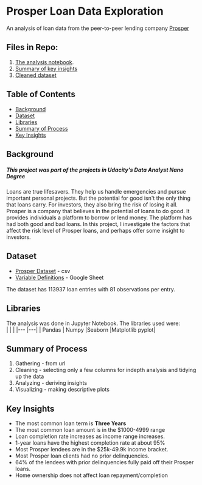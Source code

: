 # Prosper Loan Data Exploration

An analysis of loan data from the peer-to-peer lending company [Prosper](https://www.prosper.com)

## Files in Repo:

1. [The analysis notebook](prosper-data-analysis.ipynb).
2. [Summary of key insights](prosper-data-analysis-presentation.ipynb)
3. [Cleaned dataset](prosper_clean.csv)

## Table of Contents
- [Background](#background)
- [Dataset](#dataset)
- [Libraries](#libraries)
- [Summary of Process](#summary-of-process)
- [Key Insights](#key-insights)

## Background
##### This project was part of the projects in Udacity's Data Analyst Nano Degree

Loans are true lifesavers. They help us handle emergencies and pursue important personal projects. But the potential for good isn't the only thing that loans carry. For investors, they also bring the risk of losing it all. Prosper is a company that believes in the potential of loans to do good. It provides individuals a platform to borrow or lend money. The platform has had both good and bad loans. In this project, I investigate the factors that affect the risk level of Prosper loans, and perhaps offer some insight to investors.

## Dataset
+ [Prosper Dataset](https://s3.amazonaws.com/udacity-hosted-downloads/ud651/prosperLoanData.csv) - csv
+ [Variable Definitions](https://docs.google.com/spreadsheets/d/1gDyi_L4UvIrLTEC6Wri5nbaMmkGmLQBk-Yx3z0XDEtI/edit) - Google Sheet 

The dataset has 113937 loan entries with 81 observations per entry.

## Libraries
The analysis was done in Jupyter Notebook. The libraries used were:  
| | |
|--- |---|
| Pandas | Numpy 
|Seaborn |Matplotlib pyplot|

## Summary of Process
1. Gathering - from url
2. Cleaning - selecting only a few columns for indepth analysis and tidying up the data
3. Analyzing - deriving insights
4. Visualizing - making descriptive plots

## Key Insights
+ The most common loan term  is **Three Years**
+ The most common loan amount is in the \$1000-4999 range
+ Loan completion rate increases as income range increases.
+ 1-year loans have the highest completion rate at about 95%
+ Most Prosper lendees are in the \$25k-49.9k income bracket.
+ Most Prosper loan clients had no prior delinquencies. 
+ 64\% of the lendees with prior delinquencies fully paid off their Prosper loans.
+ Home ownership does not affect loan repayment/completion
